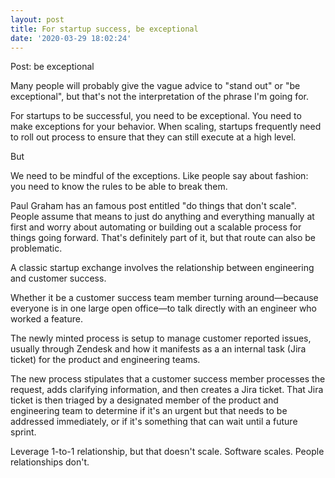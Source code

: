 ```yaml
---
layout: post
title: For startup success, be exceptional
date: '2020-03-29 18:02:24'
---
```


 

Post: be exceptional

Many people will probably give the vague advice to "stand out" or "be exceptional", but that's not the interpretation of the phrase I'm going for.

For startups to be successful, you need to be exceptional. You need to make exceptions for your behavior. When scaling, startups frequently need to roll out process to ensure that they can still execute at a high level.

But



We need to be mindful of the exceptions. Like people say about fashion: you need to know the rules to be able to break them.

Paul Graham has an famous post entitled "do things that don't scale".  People assume that means to just do anything and everything manually at first and worry about automating or building out a scalable process for things going forward. That's definitely part of it, but that route can also be problematic.

A classic startup exchange involves the relationship between engineering and customer success.

Whether it be a customer success team member turning around—because everyone is in one large open office—to talk directly with an engineer who worked a feature.

The newly minted process is setup to manage customer reported issues, usually through Zendesk and how it manifests as a an internal task (Jira ticket) for the product and engineering teams.

The new process stipulates that a customer success member processes the request, adds clarifying information, and then creates a Jira ticket. That Jira ticket is then triaged by a designated member of the product and engineering team to determine if it's an urgent but that needs to be addressed immediately, or if it's something that can wait until a future sprint.


Leverage 1-to-1 relationship, but that doesn't scale. Software scales. People relationships don't.